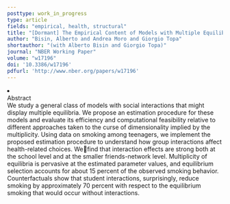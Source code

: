 ```yaml
---
posttype: work_in_progress
type: article
fields: "empirical, health, structural"
title: "[Dormant] The Empirical Content of Models with Multiple Equilibria in Economies with Social Interactions"
author: "Bisin, Alberto and Andrea Moro and Giorgio Topa"
shortauthor: "(with Alberto Bisin and Giorgio Topa)"
journal: "NBER Working Paper"
volume: "w17196"
doi: '10.3386/w17196'
pdfurl: 'http://www.nber.org/papers/w17196'
---
```

<li class='acc_hide'>
  <div class="title">Abstract</div>
  We study a general class of models with social interactions that might display multiple equilibria. We
  propose an estimation procedure for these models and evaluate its efficiency and computational
  feasibility relative to different approaches taken to the curse of dimensionality implied
  by the multiplicity. Using data on smoking among teenagers, we implement the proposed
  estimation procedure to understand how group interactions affect health-related choices.
  Wefind that interaction effects are strong both at the school level and at the smaller
  friends-network level. Multiplicity of equilibria is pervasive at the estimated parameter
  values, and equilibrium selection accounts for about 15 percent of the observed smoking
  behavior. Counterfactuals show that student interactions, surprisingly, reduce smoking
  by approximately 70 percent with respect to the equilibrium smoking that would occur
  without interactions.
</li>
